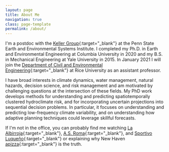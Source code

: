 ```yaml
---
layout: page
title: About Me
navigation: true
class: page-template
permalink: /about/
---
```


I'm a postdoc with the [Keller Group](https://personal.ems.psu.edu/~kzk10/){:target="_blank"} at the Penn State Earth and Environmental Systems Institute.
I completed my Ph.D. in Earth and Environmental Engineering at Columbia University in 2020 and my B.S. in Mechanical Engineering at Yale University in 2015.
In January 2021 I will join the [Department of Civil and Environmental Engineering](https://cee.rice.edu/){:target="_blank"} at Rice University as an assistant professor.

I have broad interests in climate dynamics, water management, natural hazards, decision science, and risk management and am motivated by challenging questions at the intersection of these fields.
My PhD work develops methods for understanding and predicting spatiotemporally clustered hydroclimate risk, and for incorporating uncertain projections into sequential decision problems.
In particular, it focuses on understanding and predicting low-frequency climate variability, and on understanding how adaptive planning techniques could leverage skillful forecasts.

If I'm not in the office, you can probably find me watching [La Albirroja](https://twitter.com/albirroja?lang=en){:target="_blank"}, [A.S. Roma](https://www.chiesaditotti.com/){:target="_blank"}, and [Sportivo Luqueño](http://clubsportivoluqueno.com.py/){:target="_blank"} or explaining why New Haven [apizza](https://www.nhregister.com/news/article/An-upcoming-film-celebrates-New-Haven-s-holy-12576171.php){:target="_blank"} is the truth.
